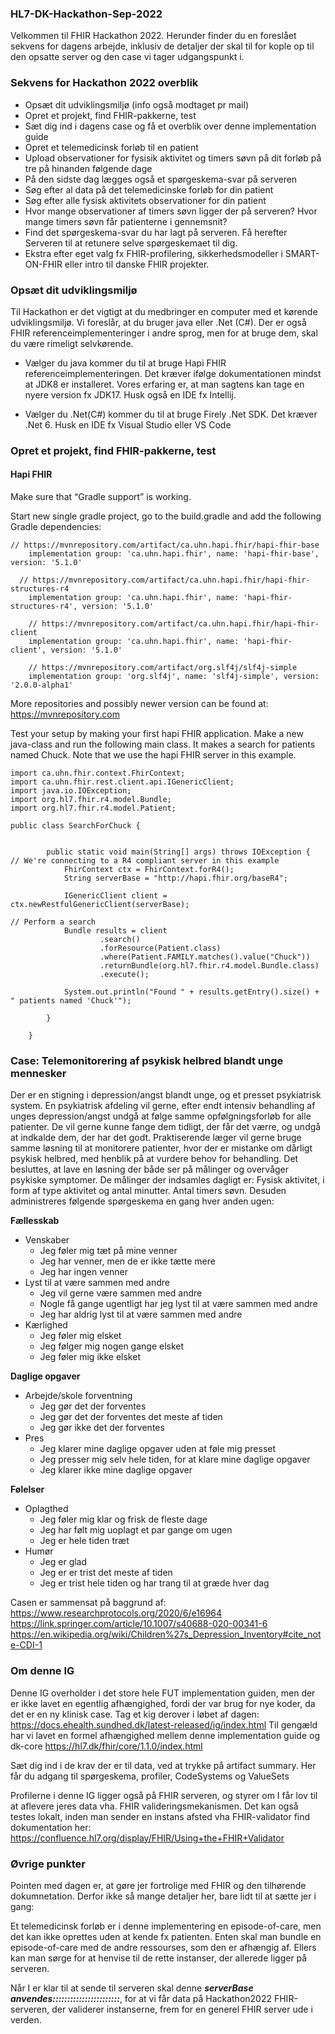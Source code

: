 ### HL7-DK-Hackathon-Sep-2022
Velkommen til FHIR Hackathon 2022. Herunder finder du en foreslået sekvens for dagens arbejde, inklusiv de detaljer der skal til for kople op til den opsatte server og den case vi tager udgangspunkt i.

### Sekvens for Hackathon 2022 overblik
* Opsæt dit udviklingsmiljø (info også modtaget pr mail)
* Opret et projekt, find FHIR-pakkerne, test
* Sæt dig ind i dagens case og få et overblik over denne implementation guide 
* Opret et telemedicinsk forløb til en patient
* Upload observationer for fysisik aktivitet og timers søvn på dit forløb på tre på hinanden følgende dage
* På den sidste dag lægges også et spørgeskema-svar på serveren
* Søg efter al data på det telemedicinske forløb for din patient
* Søg efter alle fysisk aktivitets observationer for din patient
* Hvor mange observationer af timers søvn ligger der på serveren? Hvor mange timers søvn får patienterne i gennemsnit?
* Find det spørgeskema-svar du har lagt på serveren. Få herefter Serveren til at retunere selve spørgeskemaet til dig.
* Ekstra efter eget valg fx FHIR-profilering, sikkerhedsmodeller i SMART-ON-FHIR eller intro til danske FHIR projekter.

### Opsæt dit udviklingsmiljø
Til Hackathon er det vigtigt at du medbringer en computer med et kørende udviklingsmiljø. Vi foreslår, at du bruger java eller .Net (C#). Der er også FHIR referenceimplementeringer i andre sprog, men for at bruge dem, skal du være rimeligt selvkørende.

* Vælger du java kommer du til at bruge Hapi FHIR referenceimplementeringen. Det kræver ifølge dokumentationen mindst at JDK8 er installeret. Vores erfaring er, at man sagtens kan tage en nyere version fx JDK17. Husk også en IDE fx Intellij.

* Vælger du .Net(C#) kommer du til at bruge Firely .Net SDK. Det kræver .Net 6. Husk en IDE fx Visual Studio eller VS Code

### Opret et projekt, find FHIR-pakkerne, test

#### Hapi FHIR
Make sure that “Gradle support” is working.

Start new single gradle project, go to the build.gradle and add the following Gradle dependencies:

```
// https://mvnrepository.com/artifact/ca.uhn.hapi.fhir/hapi-fhir-base
    implementation group: 'ca.uhn.hapi.fhir', name: 'hapi-fhir-base', version: '5.1.0'

  // https://mvnrepository.com/artifact/ca.uhn.hapi.fhir/hapi-fhir-structures-r4
    implementation group: 'ca.uhn.hapi.fhir', name: 'hapi-fhir-structures-r4', version: '5.1.0'

    // https://mvnrepository.com/artifact/ca.uhn.hapi.fhir/hapi-fhir-client
    implementation group: 'ca.uhn.hapi.fhir', name: 'hapi-fhir-client', version: '5.1.0'

    // https://mvnrepository.com/artifact/org.slf4j/slf4j-simple
    implementation group: 'org.slf4j', name: 'slf4j-simple', version: '2.0.0-alpha1'
```

More repositories and possibly newer version can be found at: <https://mvnrepository.com> 

Test your setup by making your first hapi FHIR application. Make a new java-class and run the following main class. It makes a search for patients named Chuck. Note that we use the hapi FHIR server in this example.

```
import ca.uhn.fhir.context.FhirContext;
import ca.uhn.fhir.rest.client.api.IGenericClient;
import java.io.IOException;
import org.hl7.fhir.r4.model.Bundle;
import org.hl7.fhir.r4.model.Patient;

public class SearchForChuck {


        public static void main(String[] args) throws IOException {
// We're connecting to a R4 compliant server in this example
            FhirContext ctx = FhirContext.forR4();
            String serverBase = "http://hapi.fhir.org/baseR4";

            IGenericClient client = ctx.newRestfulGenericClient(serverBase);

// Perform a search
            Bundle results = client
                    .search()
                    .forResource(Patient.class)
                    .where(Patient.FAMILY.matches().value("Chuck"))
                    .returnBundle(org.hl7.fhir.r4.model.Bundle.class)
                    .execute();

            System.out.println("Found " + results.getEntry().size() + " patients named 'Chuck'");

        }

    }
```

### Case: Telemonitorering af psykisk helbred blandt unge mennesker
Der er en stigning i depression/angst blandt unge, og et presset psykiatrisk system. En psykiatrisk afdeling vil gerne, efter endt intensiv behandling af unges depression/angst undgå at følge samme opfølgningsforløb for alle patienter. De vil gerne kunne fange dem tidligt, der får det værre, og undgå at indkalde dem, der har det godt. Praktiserende læger vil gerne bruge samme løsning til at monitorere patienter, hvor der er mistanke om dårligt psykisk helbred, med henblik på at vurdere behov for behandling.
Det besluttes, at lave en løsning der både ser på målinger og overvåger psykiske symptomer. De målinger der indsamles dagligt er: Fysisk aktivitet, i form af type aktivitet og antal minutter. Antal timers søvn.
Desuden administreres følgende spørgeskema en gang hver anden ugen:

**Fællesskab**
* Venskaber
  * Jeg føler mig tæt på mine venner
  * Jeg har venner, men de er ikke tætte mere
  * Jeg har ingen venner
* Lyst til at være sammen med andre
  * Jeg vil gerne være sammen med andre
  * Nogle få gange ugentligt har jeg lyst til at være sammen med andre
  * Jeg har aldrig lyst til at være sammen med andre
* Kærlighed
  * Jeg føler mig elsket
  * Jeg følger mig nogen gange elsket
  * Jeg føler mig ikke elsket

**Daglige opgaver**
* Arbejde/skole forventning
  * Jeg gør det der forventes
  * Jeg gør det der forventes det meste af tiden
  * Jeg gør ikke det der forventes
* Pres
  * Jeg klarer mine daglige opgaver uden at føle mig presset
  * Jeg presser mig selv hele tiden, for at klare mine daglige opgaver
  * Jeg klarer ikke mine daglige opgaver

**Følelser**
* Oplagthed
  * Jeg føler mig klar og frisk de fleste dage
  * Jeg har følt mig uoplagt et par gange om ugen
  * Jeg er hele tiden træt
* Humør
  * Jeg er glad
  * Jeg er er trist det meste af tiden
  * Jeg er trist hele tiden og har trang til at græde hver dag

Casen er sammensat på baggrund af: 
<https://www.researchprotocols.org/2020/6/e16964>
<https://link.springer.com/article/10.1007/s40688-020-00341-6>
<https://en.wikipedia.org/wiki/Children%27s_Depression_Inventory#cite_note-CDI-1>

### Om denne IG
Denne IG overholder i det store hele FUT implementation guiden, men der er ikke lavet en egentlig afhængighed, fordi der var brug for nye koder, da det er en ny klinisk case. Tag et kig derover i løbet af dagen: <https://docs.ehealth.sundhed.dk/latest-released/ig/index.html>
Til gengæld har vi lavet en formel afhængighed mellem denne implementation guide og dk-core <https://hl7.dk/fhir/core/1.1.0/index.html>

Sæt dig ind i de krav der er til data, ved at trykke på artifact summary. Her får du adgang til spørgeskema, profiler, CodeSystems og ValueSets

Profilerne i denne IG ligger også på FHIR serveren, og styrer om I får lov til at aflevere jeres data vha. FHIR valideringsmekanismen. Det kan også testes lokalt, inden man sender en instans afsted vha FHIR-validator find dokumentation her: <https://confluence.hl7.org/display/FHIR/Using+the+FHIR+Validator>

### Øvrige punkter
Pointen med dagen er, at gøre jer fortrolige med FHIR og den tilhørende dokumnetation. Derfor ikke så mange detaljer her, bare lidt til at sætte jer i gang:

Et telemedicinsk forløb er i denne implementering en episode-of-care, men det kan ikke oprettes uden at kende fx patienten. Enten skal man bundle en episode-of-care med de andre ressourses, som den er afhængig af. Ellers kan man sørge for at henvise til de rette instanser, der allerede ligger på serveren.

Når I er klar til at sende til serveren skal denne ***serverBase anvendes:::::::::::::::::::::::***, for at vi får data på Hackathon2022 FHIR-serveren, der validerer instanserne, frem for en generel FHIR server ude i verden.
